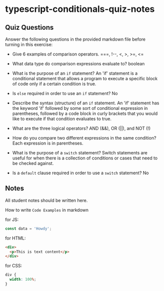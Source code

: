 # typescript-conditionals-quiz-notes

## Quiz Questions

Answer the following questions in the provided markdown file before turning in this exercise:

- Give 6 examples of comparison operators.
  ===, !--, <, >, >=, <=

- What data type do comparison expressions evaluate to?
  boolean

- What is the purpose of an `if` statement?
  An 'if' statement is a conditional statement that allows a program to execute a specific block of code only if a certain condition is true.

- Is `else` required in order to use an `if` statement?
  No

- Describe the syntax (structure) of an `if` statement.
  An 'if' statement has the keyword 'if' followed by some sort of conditional expression in parentheses, followed by a code block in curly brackets that you would like to execute if that condition evaluates to true.

- What are the three logical operators?
  AND (&&), OR (||), and NOT (!)

- How do you compare two different expressions in the same condition?
  Each expression is in parentheses.

- What is the purpose of a `switch` statement?
  Switch statements are useful for when there is a collection of conditions or cases that need to be checked against.

- Is a `default` clause required in order to use a `switch` statement?
  No

## Notes

All student notes should be written here.

How to write `Code Examples` in markdown

for JS:

```javascript
const data = 'Howdy';
```

for HTML:

```html
<div>
  <p>This is text content</p>
</div>
```

for CSS:

```css
div {
  width: 100%;
}
```
